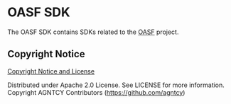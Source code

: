 # OASF SDK

The OASF SDK contains SDKs related to the [OASF](https://github.com/agntcy/oasf) project.

## Copyright Notice

[Copyright Notice and License](./LICENSE.md)

Distributed under Apache 2.0 License. See LICENSE for more information.
Copyright AGNTCY Contributors (https://github.com/agntcy)
